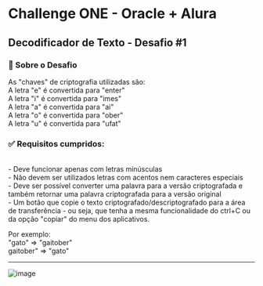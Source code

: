 <h1> Challenge ONE - Oracle + Alura </h1>

<h2> Decodificador de Texto - Desafio #1 </h2>

<h3> 🚀 Sobre o Desafio </h3>
As "chaves" de criptografia utilizadas são:
<br>
A letra "e" é convertida para "enter" <br>
A letra "i" é convertida para "imes" <br>
A letra "a" é convertida para "ai" <br>
A letra "o" é convertida para "ober" <br>
A letra "u" é convertida para "ufat"
<br>
<h3> ✅ Requisitos cumpridos:</h3>
<br>
- Deve funcionar apenas com letras minúsculas <br>
- Não devem ser utilizados letras com acentos nem caracteres especiais <br>
- Deve ser possível converter uma palavra para a versão criptografada e também retornar uma palavra criptografada para a versão original <br>
- Um botão que copie o texto criptografado/descriptografado para a área de transferência - ou seja, que tenha a mesma funcionalidade do ctrl+C ou da opção "copiar" do menu dos aplicativos.

<p> Por exemplo: <br>
"gato" => "gaitober" <br>
gaitober" => "gato" </p>
 <hr>
 
![image](https://github.com/user-attachments/assets/e409a142-d883-4c78-bdcb-8817efde2969)

